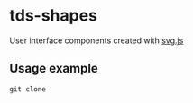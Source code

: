 # tds-shapes

User interface components created with [svg.js](https://github.com/svgdotjs/svg.js)

## Usage example

`git clone`
